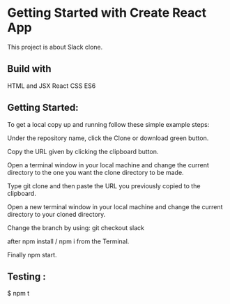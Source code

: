 # Getting Started with Create React App

This project is about Slack clone.

## Build with

HTML and JSX
React
CSS
ES6

## Getting Started:

To get a local copy up and running follow these simple example steps:

Under the repository name, click the Clone or download green button.

Copy the URL given by clicking the clipboard button.

Open a terminal window in your local machine and change the current directory to the one you want the clone directory to be made.

Type git clone and then paste the URL you previously copied to the clipboard.

Open a new terminal window in your local machine and change the current directory to your cloned directory.

Change the branch by using: git checkout slack

after npm install / npm i from the Terminal.

Finally npm start.


## Testing :

$ npm t

